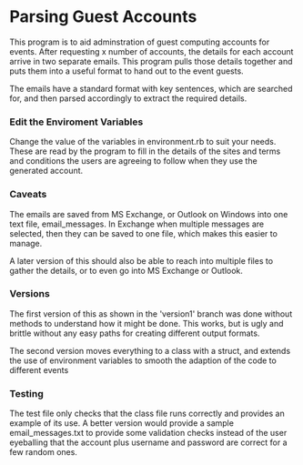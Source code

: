 #  Parsing Guest Accounts

This program is to aid adminstration of guest computing accounts for events. After requesting x number of accounts, the details for each account arrive in two separate emails. This program pulls those details together and puts them into a useful format to hand out to the event guests.

The emails have a standard format with key sentences, which are searched for, and then parsed accordingly to extract the required details.

### Edit the Enviroment Variables

Change the value of the variables in environment.rb to suit your needs. These are read by the program to fill in the details of the sites and terms and conditions the users are agreeing to follow when they use the generated account.

### Caveats

The emails are saved from MS Exchange, or Outlook on Windows into one text file, email_messages. In Exchange when multiple messages are selected, then they can be saved to one file, which makes this easier to manage.

A later version of this should also be able to reach into multiple files to gather the details, or to even go into MS Exchange or Outlook.

### Versions

The first version of this as shown in the 'version1' branch was done without methods to understand how it might be done. This works, but is ugly and brittle without any easy paths for creating different output formats.

The second version moves everything to a class with a struct, and extends the use of environment variables to smooth the adaption of the code to different events

### Testing

The test file only checks that the class file runs correctly and provides an example of its use. A better version would provide a sample email_messages.txt to provide some validation checks instead of the user eyeballing that the account plus username and password are correct for a few random ones.
